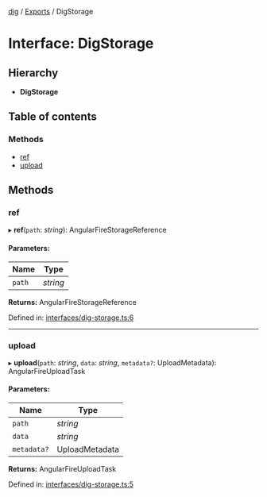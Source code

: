 [dig](../README.md) / [Exports](../modules.md) / DigStorage

# Interface: DigStorage

## Hierarchy

* **DigStorage**

## Table of contents

### Methods

- [ref](digstorage.md#ref)
- [upload](digstorage.md#upload)

## Methods

### ref

▸ **ref**(`path`: *string*): AngularFireStorageReference

#### Parameters:

Name | Type |
------ | ------ |
`path` | *string* |

**Returns:** AngularFireStorageReference

Defined in: [interfaces/dig-storage.ts:6](https://github.com/dig-platform/dig-app/blob/42915763/projects/dig/src/lib/interfaces/dig-storage.ts#L6)

___

### upload

▸ **upload**(`path`: *string*, `data`: *string*, `metadata?`: UploadMetadata): AngularFireUploadTask

#### Parameters:

Name | Type |
------ | ------ |
`path` | *string* |
`data` | *string* |
`metadata?` | UploadMetadata |

**Returns:** AngularFireUploadTask

Defined in: [interfaces/dig-storage.ts:5](https://github.com/dig-platform/dig-app/blob/42915763/projects/dig/src/lib/interfaces/dig-storage.ts#L5)
